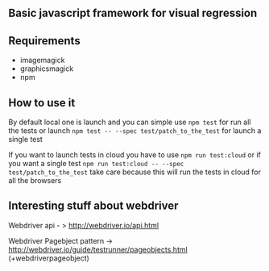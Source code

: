 ## Basic javascript framework for visual regression

## Requirements

* imagemagick
* graphicsmagick
* npm


## How to use it

By default local one is launch and you can simple use `npm test`  for run all the tests or launch `npm test -- --spec test/patch_to_the_test`  for launch a single test

If you want to launch tests in cloud you have to use `npm run test:cloud` or if you want a single test `npm run test:cloud -- --spec test/patch_to_the_test`  take care because this will run the tests in cloud for all the browsers


Interesting stuff about webdriver
----------

Webdriver api - > http://webdriver.io/api.html

Webdriver Pagebject pattern → http://webdriver.io/guide/testrunner/pageobjects.html (+webdriverpageobject) 
